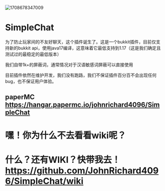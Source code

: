![1708678347009](https://github.com/JohnRichard4096/SimpleChat/assets/67693593/62581726-c4e0-4333-bc06-b599645d2562)
# SimpleChat

为了防止玩家间的不友好聊天，这个插件诞生了。这是一个bukkit插件，目前仅支持新的bukkit api，使用java17编译，这意味着它最低支持到1.17（这是我们确定且测试过的最稳定的最低版本）


我们自带1k+的屏蔽词，通常情况对于汉语敏感词屏蔽可以直接使用


目前插件依然在维护开发，我们没有跑路，我们不保证插件百分百不会出现任何bug，也不保证用户体验。


## paperMC https://hangar.papermc.io/johnrichard4096/SimpleChat

# 嘿！你为什么不去看看wiki呢？
# 什么？还有WIKI？快带我去！https://github.com/JohnRichard4096/SimpleChat/wiki
